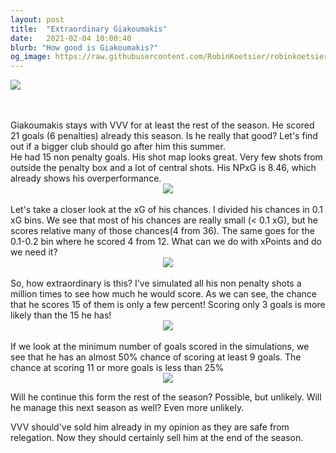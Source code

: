 ```yaml
---
layout: post
title:  "Extraordinary Giakoumakis"
date:   2021-02-04 10:00:40
blurb: "How good is Giakoumakis?"
og_image: https://raw.githubusercontent.com/RobinKoetsier/robinkoetsier.github.io/master/assets/img/second_post/0.jpg
---
```



![](https://raw.githubusercontent.com/RobinKoetsier/robinkoetsier.github.io/master/assets/img/second_post/0.jpg )

<br />
<br />
Giakoumakis stays with VVV for at least the rest of the season. He scored 21 goals (6 penalties) already this season. Is he really that good? Let's find out if a bigger club should go after him this summer. 
<br />
He had 15 non penalty goals. His shot map looks great. Very few shots from outside the penalty box and a lot of central shots. His NPxG is 8.46, which already shows his overperformance.  
<div style="text-align:center"><img src="https://raw.githubusercontent.com/RobinKoetsier/robinkoetsier.github.io/master/assets/img/second_post/1.jpg" /></div>
<br />
Let's take a closer look at the xG of his chances. I divided his chances in 0.1 xG bins. We see that most of his chances are really small (< 0.1 xG), but he scores relative many of those chances(4 from 36). The same goes for the 0.1-0.2 bin where he scored 4 from 12.
What can we do with xPoints and do we need it?  
<div style="text-align:center"><img src="https://raw.githubusercontent.com/RobinKoetsier/robinkoetsier.github.io/master/assets/img/second_post/2.jpg" /></div>
<br />
So, how extraordinary is this? I've simulated all his non penalty shots a million times to see how much he would score. As we can see, the chance that he scores 15 of them is only a few percent! Scoring only 3 goals is more likely than the 15 he has!  
<div style="text-align:center"><img src="https://raw.githubusercontent.com/RobinKoetsier/robinkoetsier.github.io/master/assets/img/second_post/3.jpg" /></div>
<br />
If we look at the minimum number of goals scored in the simulations, we see that he has an almost 50% chance of scoring at least 9 goals. The chance at scoring 11 or more goals is less than 25%  
<div style="text-align:center"><img src="https://raw.githubusercontent.com/RobinKoetsier/robinkoetsier.github.io/master/assets/img/second_post/4.jpg" /></div>  

Will he continue this form the rest of the season? Possible, but unlikely. Will he manage this next season as well? Even more unlikely. 

VVV should've sold him already in my opinion as they are safe from relegation. Now they should certainly sell him at the end of the season.
